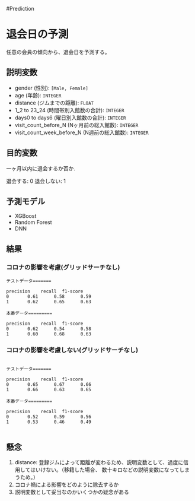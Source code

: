 #Prediction

#   退会日の予測

任意の会員の傾向から、退会日を予測する。


## 説明変数

- gender (性別):  `[Male, Female]`
- age (年齢): `INTEGER`
- distance (ジムまでの距離): `FLOAT`
- 1_2 to 23_24 (時間帯別入館数の合計): `INTEGER`
- days0 to days6 (曜日別入館数の合計): `INTEGER`
- visit_count_before_N (Nヶ月前の総入館数): `INTEGER`
- visit_count_week_before_N (N週前の総入館数): `INTEGER`

## 目的変数

一ヶ月以内に退会するか否か.

退会する: 0
退会しない: 1

## 予測モデル

- XGBoost
- Random Forest
- DNN

## 結果

### コロナの影響を考慮(グリッドサーチなし)

```
テストデータ=======

precision    recall  f1-score           
0       0.61      0.58      0.59  
1       0.62      0.65      0.63

本番データ=========

precision    recall  f1-score           
0       0.62      0.54      0.58  
1       0.60      0.68      0.63

```

### コロナの影響を考慮しない(グリッドサーチなし)

```

テストデータ=======

precision    recall  f1-score           
0       0.65      0.67      0.66
1       0.66      0.63      0.65

本番データ=========

precision    recall  f1-score           
0       0.52      0.59      0.56  
1       0.53      0.46      0.49


```


## 懸念

1. distance: 登録ジムによって距離が変わるため、説明変数として、過度に信用してはいけない。（移籍した場合、 数十キロなどの説明変数になってしまうため。）
2. コロナ禍による影響をどのように除去するか
3. 説明変数として妥当なのかいくつかの疑念がある

